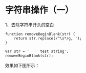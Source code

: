 # 字符串操作（一）
1、去除字符串开头的空白

```
function removeBeginBlank(str) {
    return str.replace(/^\s*/g,'');
}

var str = '     test string';
removeBeginBlank(str);
```
效果如下图所示：

